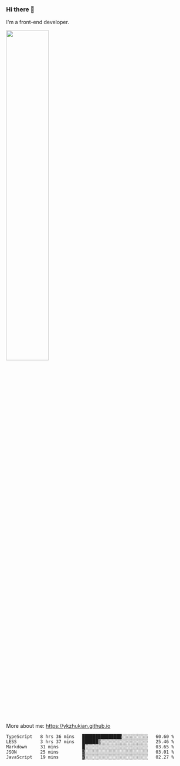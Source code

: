 ### Hi there 👋

I'm a front-end developer.

[<img width="48%" src="https://github-readme-stats.vercel.app/api?username=ykzhukian&show_icons=true&theme=dracula">](https://github.com/anuraghazra/github-readme-stats)

More about me: 
https://ykzhukian.github.io

<!--START_SECTION:waka-->
```text
TypeScript   8 hrs 36 mins   ███████████████░░░░░░░░░░   60.60 % 
LESS         3 hrs 37 mins   ██████▒░░░░░░░░░░░░░░░░░░   25.46 % 
Markdown     31 mins         █░░░░░░░░░░░░░░░░░░░░░░░░   03.65 % 
JSON         25 mins         ▓░░░░░░░░░░░░░░░░░░░░░░░░   03.01 % 
JavaScript   19 mins         ▓░░░░░░░░░░░░░░░░░░░░░░░░   02.27 % 
```
<!--END_SECTION:waka-->
